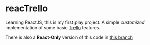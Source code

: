 # reacTrello
Learning ReactJS, this is my first play project. A simple *customized* implementation of some basic [Trello](https://www.trello.com) features.

 There is also a **React-Only** version of this code in [this branch](https://www.trello.com)
